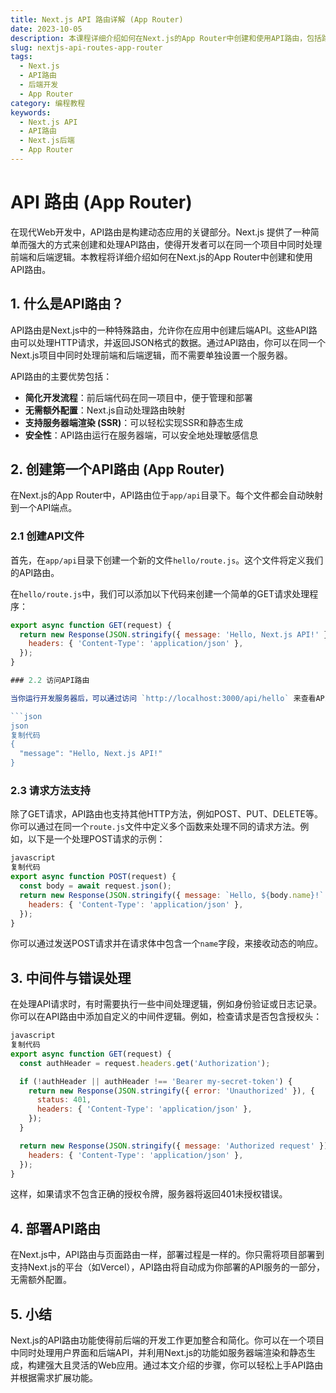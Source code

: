 ```yaml
---
title: Next.js API 路由详解 (App Router)
date: 2023-10-05
description: 本课程详细介绍如何在Next.js的App Router中创建和使用API路由，包括路由配置、请求处理和响应管理。
slug: nextjs-api-routes-app-router
tags:
  - Next.js
  - API路由
  - 后端开发
  - App Router
category: 编程教程
keywords:
  - Next.js API
  - API路由
  - Next.js后端
  - App Router
---
```

# API 路由 (App Router)

在现代Web开发中，API路由是构建动态应用的关键部分。Next.js 提供了一种简单而强大的方式来创建和处理API路由，使得开发者可以在同一个项目中同时处理前端和后端逻辑。本教程将详细介绍如何在Next.js的App Router中创建和使用API路由。

## 1. 什么是API路由？

API路由是Next.js中的一种特殊路由，允许你在应用中创建后端API。这些API路由可以处理HTTP请求，并返回JSON格式的数据。通过API路由，你可以在同一个Next.js项目中同时处理前端和后端逻辑，而不需要单独设置一个服务器。

API路由的主要优势包括：
- **简化开发流程**：前后端代码在同一项目中，便于管理和部署
- **无需额外配置**：Next.js自动处理路由映射
- **支持服务器端渲染 (SSR)**：可以轻松实现SSR和静态生成
- **安全性**：API路由运行在服务器端，可以安全地处理敏感信息

## 2. 创建第一个API路由 (App Router)

在Next.js的App Router中，API路由位于`app/api`目录下。每个文件都会自动映射到一个API端点。

### 2.1 创建API文件

首先，在`app/api`目录下创建一个新的文件`hello/route.js`。这个文件将定义我们的API路由。

在`hello/route.js`中，我们可以添加以下代码来创建一个简单的GET请求处理程序：

```javascript
export async function GET(request) {
  return new Response(JSON.stringify({ message: 'Hello, Next.js API!' }), {
    headers: { 'Content-Type': 'application/json' },
  });
}

### 2.2 访问API路由

当你运行开发服务器后，可以通过访问 `http://localhost:3000/api/hello` 来查看API的返回结果。你应该会看到如下JSON响应：

```json
json
复制代码
{
  "message": "Hello, Next.js API!"
}

```

### 2.3 请求方法支持

除了GET请求，API路由也支持其他HTTP方法，例如POST、PUT、DELETE等。你可以通过在同一个`route.js`文件中定义多个函数来处理不同的请求方法。例如，以下是一个处理POST请求的示例：

```jsx
javascript
复制代码
export async function POST(request) {
  const body = await request.json();
  return new Response(JSON.stringify({ message: `Hello, ${body.name}!` }), {
    headers: { 'Content-Type': 'application/json' },
  });
}

```

你可以通过发送POST请求并在请求体中包含一个`name`字段，来接收动态的响应。

## 3. 中间件与错误处理

在处理API请求时，有时需要执行一些中间处理逻辑，例如身份验证或日志记录。你可以在API路由中添加自定义的中间件逻辑。例如，检查请求是否包含授权头：

```jsx
javascript
复制代码
export async function GET(request) {
  const authHeader = request.headers.get('Authorization');

  if (!authHeader || authHeader !== 'Bearer my-secret-token') {
    return new Response(JSON.stringify({ error: 'Unauthorized' }), {
      status: 401,
      headers: { 'Content-Type': 'application/json' },
    });
  }

  return new Response(JSON.stringify({ message: 'Authorized request' }), {
    headers: { 'Content-Type': 'application/json' },
  });
}

```

这样，如果请求不包含正确的授权令牌，服务器将返回401未授权错误。

## 4. 部署API路由

在Next.js中，API路由与页面路由一样，部署过程是一样的。你只需将项目部署到支持Next.js的平台（如Vercel），API路由将自动成为你部署的API服务的一部分，无需额外配置。

## 5. 小结

Next.js的API路由功能使得前后端的开发工作更加整合和简化。你可以在一个项目中同时处理用户界面和后端API，并利用Next.js的功能如服务器端渲染和静态生成，构建强大且灵活的Web应用。通过本文介绍的步骤，你可以轻松上手API路由并根据需求扩展功能。